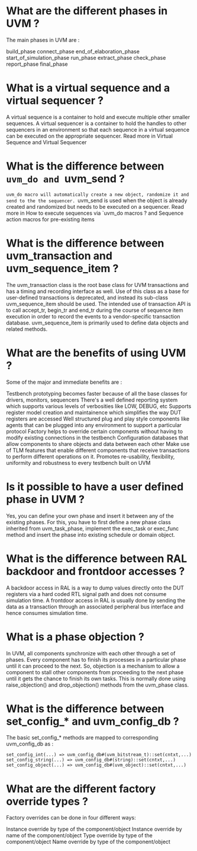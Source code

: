 # What are the different phases in UVM ?
The main phases in UVM are :

build_phase
connect_phase
end_of_elaboration_phase
start_of_simulation_phase
run_phase
extract_phase
check_phase
report_phase
final_phase
# What is a virtual sequence and a virtual sequencer ?
A virtual sequence is a container to hold and execute multiple other smaller sequences. A virtual sequencer is a container to hold the handles to other sequencers in an environment so that each sequence in a virtual sequence can be executed on the appropriate sequencer. Read more in Virtual Sequence and Virtual Sequencer
# What is the difference between `uvm_do and `uvm_send ?
`uvm_do macro will automatically create a new object, randomize it and send to the the sequencer. `uvm_send is used when the object is already created and randomized but needs to be executed on a sequencer. Read more in How to execute sequences via `uvm_do macros ? and Sequence action macros for pre-existing items
# What is the difference between uvm_transaction and uvm_sequence_item ?
The uvm_transaction class is the root base class for UVM transactions and has a timing and recording interface as well. Use of this class as a base for user-defined transactions is deprecated, and instead its sub-class uvm_sequence_item should be used. The intended use of transaction API is to call accept_tr, begin_tr and end_tr during the course of sequence item execution in order to record the events to a vendor-specific transaction database. uvm_sequence_item is primarily used to define data objects and related methods.
# What are the benefits of using UVM ?
Some of the major and immediate benefits are :

Testbench prototyping becomes faster because of all the base classes for drivers, monitors, sequencers
There's a well defined reporting system which supports various levels of verbosities like LOW, DEBUG, etc
Supports register model creation and maintainence which simplifies the way DUT registers are accessed
Well structured plug and play style components like agents that can be plugged into any environment to support a particular protocol
Factory helps to override certain components without having to modify existing connections in the testbench
Configuration databases that allow components to share objects and data between each other
Make use of TLM features that enable different components that receive transactions to perform different operations on it.
Promotes re-usability, flexibility, uniformity and robustness to every testbench built on UVM
# Is it possible to have a user defined phase in UVM ?
Yes, you can define your own phase and insert it between any of the existing phases. For this, you have to first define a new phase class inherited from uvm_task_phase, implement the exec_task or exec_func method and insert the phase into existing schedule or domain object.
# What is the difference between RAL backdoor and frontdoor accesses ?
A backdoor access in RAL is a way to dump values directly onto the DUT registers via a hard coded RTL signal path and does not consume simulation time. A frontdoor access in RAL is usually done by sending the data as a transaction through an associated peripheral bus interface and hence consumes simulation time.
# What is a phase objection ?
In UVM, all components synchronize with each other through a set of phases. Every component has to finish its processes in a particular phase until it can proceed to the next. So, objection is a mechanism to allow a component to stall other components from proceeding to the next phase until it gets the chance to finish its own tasks. This is normally done using raise_objection() and drop_objection() methods from the uvm_phase class.
# What is the difference between set_config_* and uvm_config_db ?
The basic set_config_* methods are mapped to corresponding uvm_config_db as :
```
set_config_int(...) => uvm_config_db#(uvm_bitstream_t)::set(cntxt,...)
set_config_string(...) => uvm_config_db#(string)::set(cntxt,...)
set_config_object(...) => uvm_config_db#(uvm_object)::set(cntxt,...)
```
# What are the different factory override types ?
Factory overrides can be done in four different ways:

Instance override by type of the component/object
Instance override by name of the component/object
Type override by type of the component/object
Name override by type of the component/object
